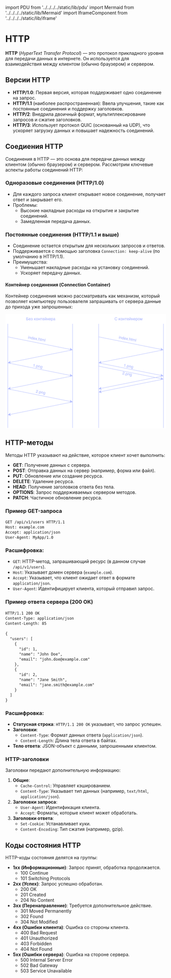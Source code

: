 import PDU from '../../../../static/lib/pdu'
import Mermaid from '../../../../static/lib/Mermaid'
import IframeComponent from '../../../../static/lib/iframe'

# HTTP

**HTTP** (*HyperText Transfer Protocol*) — это протокол прикладного уровня для передачи данных в интернете. Он используется для взаимодействия между клиентом (обычно браузером) и сервером. 

## Версии HTTP
- **HTTP/1.0**: Первая версия, которая поддерживает одно соединение на запрос.
- **HTTP/1.1** (наиболее распространенная): Ввела улучшения, такие как постоянные соединения и поддержку заголовков.
- **HTTP/2**: Внедрила двоичный формат, мультиплексирование запросов и сжатие заголовков.
- **HTTP/3**: Использует протокол QUIC (основанный на UDP), что ускоряет загрузку данных и повышает надежность соединений.

## Соедиения HTTP

Соединения в HTTP — это основа для передачи данных между клиентом (обычно браузером) и сервером. Рассмотрим ключевые аспекты работы соединений HTTP:

### Одноразовые соединения (HTTP/1.0)

- Для каждого запроса клиент открывает новое соединение, получает ответ и закрывает его.
- Проблемы:
  - Высокие накладные расходы на открытие и закрытие соединений.
  - Замедленная передача данных.

### Постоянные соединения (HTTP/1.1 и выше)

- Соединение остается открытым для нескольких запросов и ответов.
- Поддерживается с помощью заголовка `Connection: keep-alive` (по умолчанию в HTTP/1.1).
- Преимущества:
  - Уменьшает накладные расходы на установку соединений.
  - Ускоряет передачу данных.

#### Контейнер соединения (Connection Container)

Контейнер соединения можно рассматривать как механизм, который позволяет компьютеру пользовалеля запрашивать от сервера данные до прихода уже запрошенных:

![](../../imgs/httpContainer.drawio.svg)


## HTTP-методы

Методы HTTP указывают на действие, которое клиент хочет выполнить:
- **GET**: Получение данных с сервера.
- **POST**: Отправка данных на сервер (например, форма или файл).
- **PUT**: Обновление или создание ресурса.
- **DELETE**: Удаление ресурса.
- **HEAD**: Получение заголовков ответа без тела.
- **OPTIONS**: Запрос поддерживаемых сервером методов.
- **PATCH**: Частичное обновление ресурса.


### Пример GET-запроса

```
GET /api/v1/users HTTP/1.1
Host: example.com
Accept: application/json
User-Agent: MyApp/1.0
```

### Расшифровка:
- `GET`: HTTP-метод, запрашивающий ресурс (в данном случае `/api/v1/users`).
- `Host`: Указывает домен сервера (`example.com`).
- `Accept`: Указывает, что клиент ожидает ответ в формате `application/json`.
- `User-Agent`: Идентифицирует клиента, который отправил запрос.

### Пример ответа сервера (200 OK)

```http
HTTP/1.1 200 OK
Content-Type: application/json
Content-Length: 85

{
  "users": [
    {
      "id": 1,
      "name": "John Doe",
      "email": "john.doe@example.com"
    },
    {
      "id": 2,
      "name": "Jane Smith",
      "email": "jane.smith@example.com"
    }
  ]
}
```

### Расшифровка:
- **Статусная строка**: `HTTP/1.1 200 OK` указывает, что запрос успешен.
- **Заголовки**:
  - `Content-Type`: Формат данных ответа (`application/json`).
  - `Content-Length`: Длина тела ответа в байтах.
- **Тело ответа**: JSON-объект с данными, запрошенными клиентом.

### HTTP-заголовки
Заголовки передают дополнительную информацию:
1. **Общие**:
   - `Cache-Control`: Управляет кэшированием.
   - `Content-Type`: Указывает тип данных (например, `text/html`, `application/json`).
2. **Заголовки запроса**:
   - `User-Agent`: Идентификация клиента.
   - `Accept`: Форматы, которые клиент может обработать.
3. **Заголовки ответа**:
   - `Set-Cookie`: Устанавливает куки.
   - `Content-Encoding`: Тип сжатия (например, gzip).

## Коды состояния HTTP
HTTP-коды состояния делятся на группы:
- **1xx (Информационные)**: Запрос принят, обработка продолжается.
  - 100 Continue
  - 101 Switching Protocols
- **2xx (Успех)**: Запрос успешно обработан.
  - 200 OK
  - 201 Created
  - 204 No Content
- **3xx (Перенаправление)**: Требуется дополнительное действие.
  - 301 Moved Permanently
  - 302 Found
  - 304 Not Modified
- **4xx (Ошибки клиента)**: Ошибка со стороны клиента.
  - 400 Bad Request
  - 401 Unauthorized
  - 403 Forbidden
  - 404 Not Found
- **5xx (Ошибки сервера)**: Ошибка на стороне сервера.
  - 500 Internal Server Error
  - 502 Bad Gateway
  - 503 Service Unavailable


